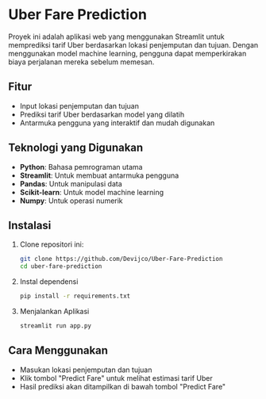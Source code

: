 # Uber Fare Prediction

Proyek ini adalah aplikasi web yang menggunakan Streamlit untuk memprediksi tarif Uber berdasarkan lokasi penjemputan dan tujuan. Dengan menggunakan model machine learning, pengguna dapat memperkirakan biaya perjalanan mereka sebelum memesan.

## Fitur

- Input lokasi penjemputan dan tujuan
- Prediksi tarif Uber berdasarkan model yang dilatih
- Antarmuka pengguna yang interaktif dan mudah digunakan

## Teknologi yang Digunakan

- **Python**: Bahasa pemrograman utama
- **Streamlit**: Untuk membuat antarmuka pengguna
- **Pandas**: Untuk manipulasi data
- **Scikit-learn**: Untuk model machine learning
- **Numpy**: Untuk operasi numerik

## Instalasi

1. Clone repositori ini:
   ```bash
   git clone https://github.com/Devijco/Uber-Fare-Prediction
   cd uber-fare-prediction

2. Instal dependensi
   ```bash
   pip install -r requirements.txt

3. Menjalankan Aplikasi
   ```bash
   streamlit run app.py

## Cara Menggunakan

- Masukan lokasi penjemputan dan tujuan
- Klik tombol "Predict Fare" untuk melihat estimasi tarif Uber
- Hasil prediksi akan ditampilkan di bawah tombol "Predict Fare"
